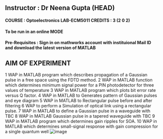 ## Instructor : Dr Neena Gupta (HEAD)	

#### COURSE : Optoelectronics LAB-ECM5011	CREDITS :  3 (2 0 2)

#### To be run in an online MODE	

#### Pre-Requisites : Sign in on mathworks account with instituional Mail ID and download the latest version of MATLAB	

## AIM OF EXPERIMENT
1	WAP in MATLAB program which describes propagation of a Gaussian pulse in a free space using the FDTD method.
2	WAP in MATLAB function which determines minimum signal power for a PIN photodetector for three values of temperature
3	WAP in MATLAB program which plots bit error rate versus Q factor.
4	WAP in MATLAB to Generates pattern of Gaussian pulses and eye diagram
5	WAP in MATLAB to Rectangular pulse before and after filtering
6	WAP to perform a Simulation of optical link using a rectangular pulse.
7	WAP in MATLAB  to define a Gaussian pulse in a waveguide with TBC
8	WAP in MATLAB Gaussian pulse in a tapered waveguide with TBC
9	WAP in MATLAB program which determines gain ripples for SOA.
10	WAP in MATLAB  which determines small-signal response with gain compression for a single quantum well
![image](https://user-images.githubusercontent.com/61932746/133769764-1bfd2413-9024-4198-9415-b5aea85b9214.png)

